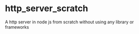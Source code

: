 # http_server_scratch
A http server in node js from scratch without using any library or frameworks 
